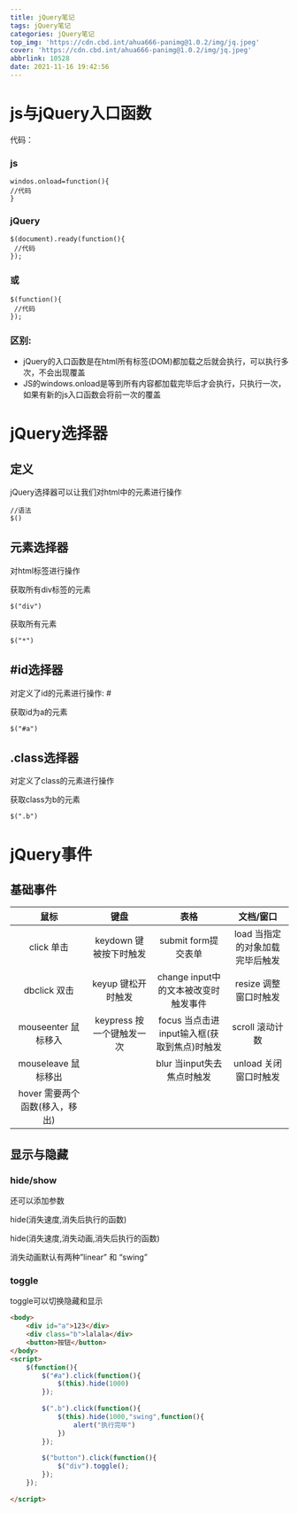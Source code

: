 ```yaml
---
title: jQuery笔记
tags: jQuery笔记
categories: jQuery笔记
top_img: 'https://cdn.cbd.int/ahua666-panimg@1.0.2/img/jq.jpeg'
cover: 'https://cdn.cbd.int/ahua666-panimg@1.0.2/img/jq.jpeg'
abbrlink: 10528
date: 2021-11-16 19:42:56
---
```

# js与jQuery入口函数
代码：

### js 

 ``` JS
windos.onload=function(){
 //代码
}
```
### jQuery
```JS
$(document).ready(function(){
 //代码
});
```
### 或
``` JS
$(function(){
 //代码
});
```
### 区别:
 * jQuery的入口函数是在html所有标签(DOM)都加载之后就会执行，可以执行多次，不会出现覆盖
 * JS的windows.onload是等到所有内容都加载完毕后才会执行，只执行一次，如果有新的js入口函数会将前一次的覆盖

# jQuery选择器
## 定义
jQuery选择器可以让我们对html中的元素进行操作
```JS
//语法
$()
```
## 元素选择器
对html标签进行操作

获取所有div标签的元素
```JS
$("div")
```
获取所有元素
```JS
$("*")
```
## #id选择器
对定义了id的元素进行操作: #

获取id为a的元素
```JS
$("#a")
```
## .class选择器
对定义了class的元素进行操作

获取class为b的元素
```JS
$(".b")
```
# jQuery事件
## 基础事件
| 鼠标 | 键盘 | 表格 | 文档/窗口 |
| :----:| :----: | :----: | :----: |
| click 单击 |keydown 键被按下时触发| submit form提交表单 |load 当指定的对象加载完毕后触发|
| dbclick 双击 | keyup 键松开时触发 | change input中的文本被改变时触发事件|resize 调整窗口时触发|
|mouseenter 鼠标移入|keypress 按一个键触发一次|focus 当点击进input输入框(获取到焦点)时触发|scroll 滚动计数|
|mouseleave 鼠标移出||blur 当input失去焦点时触发|unload 关闭窗口时触发|
|hover 需要两个函数(移入，移出)||||
## 显示与隐藏
### hide/show
还可以添加参数

hide(消失速度,消失后执行的函数)

hide(消失速度,消失动画,消失后执行的函数)

消失动画默认有两种”linear” 和 “swing”
### toggle
toggle可以切换隐藏和显示
```HTML
<body>
	<div id="a">123</div>
	<div class="b">lalala</div>
	<button>按钮</button>
</body>
<script>
	$(function(){
		$("#a").click(function(){
			$(this).hide(1000)
		});
		
		$(".b").click(function(){
			$(this).hide(1000,"swing",function(){
				alert("执行完毕")
			})
		});
		
		$("button").click(function(){
			$("div").toggle();
		});
	});
	
</script>
```
